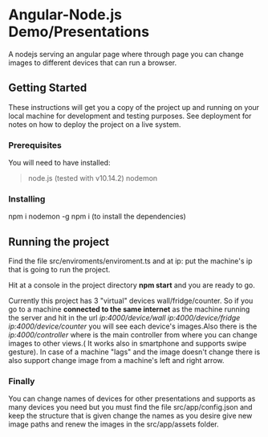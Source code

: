 
# Angular-Node.js Demo/Presentations 

A nodejs serving an angular page where through page you can change images to different devices that can run a browser.

## Getting Started

These instructions will get you a copy of the project up and running on your local machine for development and testing purposes. See deployment for notes on how to deploy the project on a live system.

### Prerequisites

You will need to have installed:
>node.js (tested with v10.14.2)
>nodemon
### Installing

npm i nodemon -g
npm i (to install the dependencies)
## Running the project

Find the file src/enviroments/enviroment.ts and at ip: put the machine's ip that is going 
to run the project.

Hit at a console in the project directory **npm start** and you are ready to go.

Currently this project has 3 "virtual" devices wall/fridge/counter. So if you go to a machine **connected to the same internet** as the machine running the server and hit in the url 
*ip:4000/device/wall*
*ip:4000/device/fridge*
*ip:4000/device/counter*
you will see each device's images.Also there is the *ip:4000/controller* where is the main controller from where you can change images to other views.( It works also in smartphone and supports swipe gesture).
In case of a machine "lags" and the image doesn't change there is also support change image from a machine's left and right arrow.

### Finally
You can change names of devices for other presentations and supports as many devices you need but you must find the file src/app/config.json and keep the structure that is given change the names as you desire give new image paths and renew the images in the src/app/assets folder.
